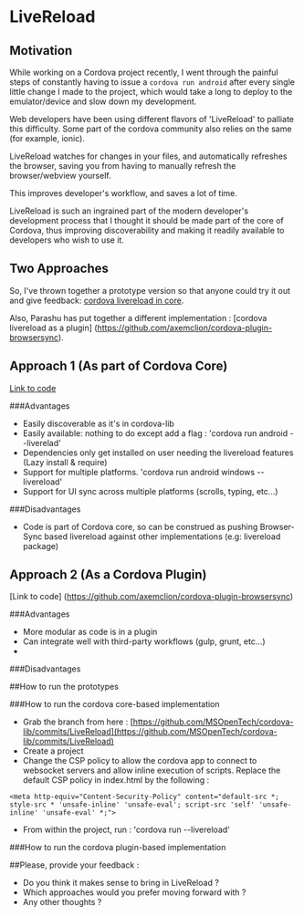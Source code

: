 # LiveReload

## Motivation
While working on a Cordova project recently, I went through the painful steps of constantly having to issue a `cordova run android` after every single little
change I made to the project, which would take a long to deploy to the emulator/device and slow down my development.

Web developers have been using different flavors of 'LiveReload' to palliate this difficulty.
Some part of the cordova community also relies on the same (for example, ionic). 

LiveReload watches for changes in your files, and automatically refreshes the browser, saving you from having to manually refresh the browser/webview yourself.

This improves developer's workflow, and saves a lot of time.

LiveReload is such an ingrained part of the modern developer's development process that I thought it should be made part of the core of Cordova, thus improving discoverability and making it readily available to developers who wish to use it.

## Two Approaches
So, I've thrown together a prototype version so that anyone could try it out and give feedback:
[cordova livereload in core](https://github.com/MSOpenTech/cordova-lib/commits/LiveReload).

Also, Parashu has put together a different implementation : 
[cordova livereload as a plugin] (https://github.com/axemclion/cordova-plugin-browsersync).

## Approach 1 (As part of Cordova Core)
[Link to code](https://github.com/MSOpenTech/cordova-lib/commits/LiveReload)

###Advantages
- Easily discoverable as it's in cordova-lib
- Easily available: nothing to do except add a flag : 'cordova run android --liverelad'
- Dependencies only get installed on user needing the livereload features (Lazy install & require)
- Support for multiple platforms. 'cordova run android windows --livereload'
- Support for UI sync across multiple platforms (scrolls, typing, etc...)

###Disadvantages
- Code is part of Cordova core, so can be construed as pushing Browser-Sync based livereload against other implementations (e.g: livereload package)

## Approach 2 (As a Cordova Plugin)
[Link to code] (https://github.com/axemclion/cordova-plugin-browsersync)

###Advantages
- More modular as code is in a plugin
- Can integrate well with third-party workflows (gulp, grunt, etc...)
- 

###Disadvantages

##How to run the prototypes

###How to run the cordova core-based implementation
- Grab the branch from here : [https://github.com/MSOpenTech/cordova-lib/commits/LiveReload](https://github.com/MSOpenTech/cordova-lib/commits/LiveReload)
- Create a project
- Change the CSP policy to allow the cordova app to connect to websocket servers and allow inline execution of scripts. Replace the default CSP policy in index.html by the following :

```<meta http-equiv="Content-Security-Policy" content="default-src *; style-src * 'unsafe-inline' 'unsafe-eval'; script-src 'self' 'unsafe-inline' 'unsafe-eval' *;">```
 
- From within the project, run : 'cordova run <platform> --livereload'

###How to run the cordova plugin-based implementation

##Please, provide your feedback :
- Do you think it makes sense to bring in LiveReload ?
- Which approaches would you prefer moving forward with ?
- Any other thoughts ?
